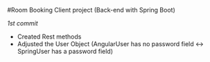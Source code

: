 #Room Booking Client project (Back-end with Spring Boot)

*1st commit*
- Created Rest methods
- Adjusted the User Object (AngularUser has no password field <-> SpringUser has a password field)